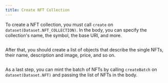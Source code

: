 ```yaml
---
title: Create NFT Collection
---
```


To create a NFT collection, you must call `create` on `dataset(Dataset.NFT_COLLECTION)`. In the body, you can specify the collection's name, the symbol, the base URI, and more.

```tsx file=../../../../../packages/sdk/examples/create_nft_collection.ts#L19-L44
```

After that, you should create a list of objects that describe the single NFTs, their name, description and image, price, and so on.

```tsx file=../../../../../packages/sdk/examples/create_nft_collection.ts#L49-L65
```

As a last step, you can mint the batch of NFTs by calling `createBatch` on `dataset(Dataset.NFT)` and passing the list of NFTs in the body.

```tsx file=../../../../../packages/sdk/examples/create_nft_collection.ts#L67-L78
```
